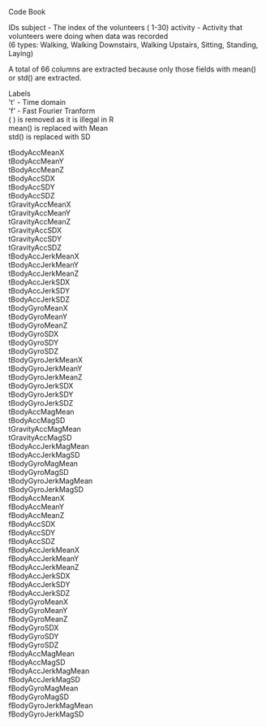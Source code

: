 Code Book

IDs
subject - The index of the volunteers ( 1-30)
activity - Activity that volunteers were doing when data was recorded                                                             
          (6 types: Walking, Walking Downstairs, Walking Upstairs, Sitting, Standing, Laying)                                     
          
A total of 66 columns are extracted because only those fields with mean() or std() are extracted.

Labels                                                                                                                                                                                                                                                        
't' - Time domain                                                                                                                           
'f' - Fast Fourier Tranform                                                                                                       
( ) is removed as it is illegal  in R     
mean() is replaced with Mean                                                                                                      
std() is replaced with SD

tBodyAccMeanX                                                                                                                     
tBodyAccMeanY                                                                                                                               
tBodyAccMeanZ                                                                                                                                         
tBodyAccSDX                                                                                                                                                                                                                                                    
tBodyAccSDY                                                                                                                                           
tBodyAccSDZ                                                                                                                                           
tGravityAccMeanX                                                                                                                            
tGravityAccMeanY                                                                                                                            
tGravityAccMeanZ                                                                                                                                      
tGravityAccSDX                                                                                                                              
tGravityAccSDY                                                                                                                                        
tGravityAccSDZ                                                                                                                              
tBodyAccJerkMeanX                                                                                                                                     
tBodyAccJerkMeanY                                                                                                                                     
tBodyAccJerkMeanZ                                                                                                                                     
tBodyAccJerkSDX                                                                                                                             
tBodyAccJerkSDY                                                                                                                             
tBodyAccJerkSDZ                                                                                                                             
tBodyGyroMeanX                                                                                                                                        
tBodyGyroMeanY                                                                                                                                        
tBodyGyroMeanZ                                                                                                                                        
tBodyGyroSDX                                                                                                                                
tBodyGyroSDY                                                                                                                                
tBodyGyroSDZ                                                                                                                                          
tBodyGyroJerkMeanX                                                                                                                                    
tBodyGyroJerkMeanY                                                                                                                                    
tBodyGyroJerkMeanZ                                                                                                                                              
tBodyGyroJerkSDX                                                                                                                                      
tBodyGyroJerkSDY                                                                                                                                      
tBodyGyroJerkSDZ                                                                                                                                                
tBodyAccMagMean                                                                                                                                       
tBodyAccMagSD                                                                                                                                         
tGravityAccMagMean                                                                                                                                    
tGravityAccMagSD                                                                                                                                      
tBodyAccJerkMagMean                                                                                                                                   
tBodyAccJerkMagSD                                                                                                                                     
tBodyGyroMagMean                                                                                                                            
tBodyGyroMagSD                                                                                                                                        
tBodyGyroJerkMagMean                                                                                                                                  
tBodyGyroJerkMagSD                                                                                                                                    
fBodyAccMeanX                                                                                                                                                   
fBodyAccMeanY                                                                                                                                         
fBodyAccMeanZ                                                                                                                                         
fBodyAccSDX                                                                                                                                           
fBodyAccSDY                                                                                                                                           
fBodyAccSDZ                                                                                                                                                     
fBodyAccJerkMeanX                                                                                                                                               
fBodyAccJerkMeanY                                                                                                                                     
fBodyAccJerkMeanZ                                                                                                                           
fBodyAccJerkSDX                                                                                                                                                           
fBodyAccJerkSDY                                                                                                                                       
fBodyAccJerkSDZ                                                                                                                                                           
fBodyGyroMeanX                                                                                                                              
fBodyGyroMeanY                                                                                                                                        
fBodyGyroMeanZ                                                                                                                                                  
fBodyGyroSDX                                                                                                                                                    
fBodyGyroSDY                                                                                                                                
fBodyGyroSDZ                                                                                                                                          
fBodyAccMagMean                                                                                                                                                 
fBodyAccMagSD                                                                                                                               
fBodyAccJerkMagMean                                                                                                                                                                 
fBodyAccJerkMagSD                                                                                                                                     
fBodyGyroMagMean                                                                                                                            
fBodyGyroMagSD                                                                                                                                        
fBodyGyroJerkMagMean                                                                                                                        
fBodyGyroJerkMagSD                                                                                                                                    
